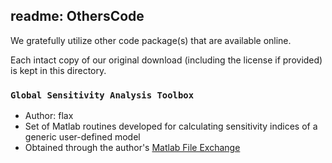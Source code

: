 ## readme: OthersCode

We gratefully utilize other code package(s) that are available online. 

Each intact copy of our original download (including the license if provided) is kept in this directory. 


### `Global Sensitivity Analysis Toolbox`

- Author: flax
- Set of Matlab routines developed for calculating sensitivity indices of a generic user-defined model
- Obtained through the author's [Matlab File Exchange](https://www.mathworks.com/matlabcentral/fileexchange/40759-global-sensitivity-analysis-toolbox)
